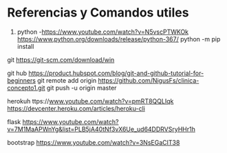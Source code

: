# Referencias y Comandos utiles

1. python
   -https://www.youtube.com/watch?v=N5vscPTWKOk
https://www.python.org/downloads/release/python-367/
python -m pip install

git
https://git-scm.com/download/win

git hub
https://product.hubspot.com/blog/git-and-github-tutorial-for-beginners
git remote add origin https://github.com/NigusFs/clinica-concepto1.git
git push -u origin master

herokuh
ttps://www.youtube.com/watch?v=pmRT8QQLIqk
https://devcenter.heroku.com/articles/heroku-cli

flask
https://www.youtube.com/watch?v=7M1MaAPWnYg&list=PLB5jA40tNf3vX6Ue_ud64DDRVSryHHr1h

bootstrap
https://www.youtube.com/watch?v=3NsEGaCIT38
